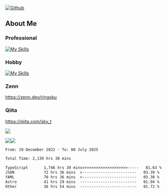 [![Github](https://img.shields.io/github/followers/skyt-a?label=Follow&style=social)](https://github.com/skyt-a)

## About Me
### Professional
[![My Skills](https://skillicons.dev/icons?i=react,ts,js,nodejs,java,graphql,firebase,githubactions&theme=light)](https://skillicons.dev)
### Hobby
[![My Skills](https://skillicons.dev/icons?i=unity,rust,py&theme=light)](https://skillicons.dev)

### Zenn
https://zenn.dev/ringoku
### Qiita
https://qiita.com/sky_t


![](https://github-profile-summary-cards.vercel.app/api/cards/profile-details?username=skyt-a&theme=default)

![](https://github-profile-summary-cards.vercel.app/api/cards/repos-per-language?username=skyt-a&theme=default)![](https://github-profile-summary-cards.vercel.app/api/cards/stats?username=RinGoku&theme=default)

<!--START_SECTION:waka-->

```txt
From: 19 December 2022 - To: 08 July 2025

Total Time: 2,139 hrs 38 mins

TypeScript       1,746 hrs 39 mins>>>>>>>>>>>>>>>>>>>>-----   81.63 %
JSON             72 hrs 36 mins  >------------------------   03.39 %
YAML             70 hrs 36 mins  >------------------------   03.30 %
Astro            41 hrs 29 mins  -------------------------   01.94 %
Other            36 hrs 54 mins  -------------------------   01.72 %
```

<!--END_SECTION:waka-->

